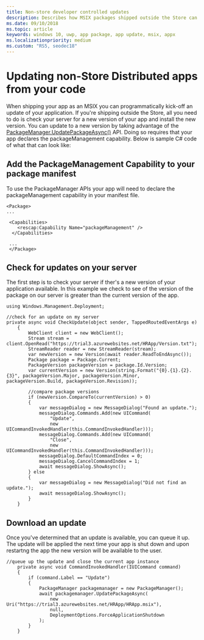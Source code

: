 ```yaml
---
title: Non-store developer controlled updates 
description: Describes how MSIX packages shipped outside the Store can be updated by developers in code. 
ms.date: 09/10/2018
ms.topic: article
keywords: windows 10, uwp, app package, app update, msix, appx
ms.localizationpriority: medium
ms.custom: "RS5, seodec18"
---
```


# Updating non-Store Distributed apps from your code

When shipping your app as an MSIX you can programmatically kick-off an update of your application. If you're shipping outside the Store, all you need to do is check your server for a new version of your app and install the new version. You can update to a new version by taking advantage of the [PackageManager.UpdatePackageAsync()](https://docs.microsoft.com/en-us/uwp/api/windows.management.deployment.packagemanager.updatepackageasync) API. Doing so requires that your app declares the packageManagement capability. Below is sample C# code of what that can look like:


## Add the PackageManagement Capability to your package manifest

To use the PackageManager APIs your app will need to declare the packageManagement capability in your manifest file. 

```
<Package>
...

 <Capabilities>
    <rescap:Capability Name="packageManagement" />
  </Capabilities>
  
 ...
 </Package>
```
## Check for updates on your server 

The first step is to check your server if ther's a new version of your application available. In this example we check to see of the version of the package on our server is greater than the current version of the app.
```
using Windows.Management.Deployment;

//check for an update on my server
private async void CheckUpdate(object sender, TappedRoutedEventArgs e)
    {
        WebClient client = new WebClient();
        Stream stream = client.OpenRead("https://trial3.azurewebsites.net/HRApp/Version.txt");
        StreamReader reader = new StreamReader(stream);
        var newVersion = new Version(await reader.ReadToEndAsync());
        Package package = Package.Current;
        PackageVersion packageVersion = package.Id.Version;
        var currentVersion = new Version(string.Format("{0}.{1}.{2}.{3}", packageVersion.Major, packageVersion.Minor, packageVersion.Build, packageVersion.Revision));

        //compare package versions
        if (newVersion.CompareTo(currentVersion) > 0)
        {
            var messageDialog = new MessageDialog("Found an update.");
            messageDialog.Commands.Add(new UICommand(
                "Update",
                new UICommandInvokedHandler(this.CommandInvokedHandler)));
            messageDialog.Commands.Add(new UICommand(
                "Close",
                new UICommandInvokedHandler(this.CommandInvokedHandler)));
            messageDialog.DefaultCommandIndex = 0;
            messageDialog.CancelCommandIndex = 1;
            await messageDialog.ShowAsync();
        } else
        {
            var messageDialog = new MessageDialog("Did not find an update.");
            await messageDialog.ShowAsync();
        }
    }
```



## Download an update

Once you've determined that an update is available, you can queue it up. The update will be applied the next time your app is shut down and upon restartng the app the new version will be available to the user.

```
//queue up the update and close the current app instance
    private async void CommandInvokedHandler(IUICommand command)
    {
        if (command.Label == "Update")
        {
            PackageManager packagemanager = new PackageManager();
            await packagemanager.UpdatePackageAsync(
                new Uri("https://trial3.azurewebsites.net/HRApp/HRApp.msix"),
                null,
                DeploymentOptions.ForceApplicationShutdown
            );
        }
    }
```
